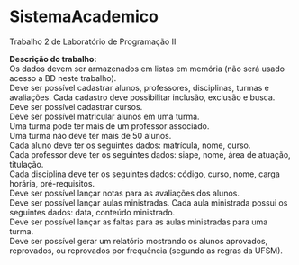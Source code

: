 # SistemaAcademico
Trabalho 2 de Laboratório de Programação II

<b>Descrição do trabalho: </b> <br/>
Os dados devem ser armazenados em listas em memória (não será usado acesso a BD neste trabalho). <br/>
Deve ser possível cadastrar alunos, professores, disciplinas, turmas e avaliações. Cada cadastro deve possibilitar inclusão, exclusão e busca. <br/>
Deve ser possível cadastrar cursos. <br/>
Deve ser possível matricular alunos em uma turma. <br/>
Uma turma pode ter mais de um professor associado. <br/>
Uma turma não deve ter mais de 50 alunos. <br/>
Cada aluno deve ter os seguintes dados: matrícula, nome, curso. <br/>
Cada professor deve ter os seguintes dados: siape, nome, área de atuação, titulação. <br/>
Cada disciplina deve ter os seguintes dados: código, curso, nome, carga horária, pré-requisitos. <br/>
Deve ser possível lançar notas para as avaliações dos alunos. <br/>
Deve ser possível lançar aulas ministradas. Cada aula ministrada possui os seguintes dados: data, conteúdo ministrado. <br/>
Deve ser possível lançar as faltas para as aulas ministradas para uma turma. <br/>
Deve ser possível gerar um relatório mostrando os alunos aprovados, reprovados, ou reprovados por frequência (segundo as regras da UFSM).
